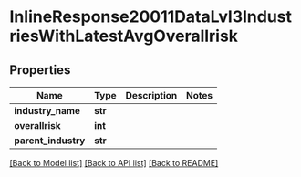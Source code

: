 # InlineResponse20011DataLvl3IndustriesWithLatestAvgOverallrisk

## Properties
Name | Type | Description | Notes
------------ | ------------- | ------------- | -------------
**industry_name** | **str** |  | 
**overallrisk** | **int** |  | 
**parent_industry** | **str** |  | 

[[Back to Model list]](../README.md#documentation-for-models) [[Back to API list]](../README.md#documentation-for-api-endpoints) [[Back to README]](../README.md)


